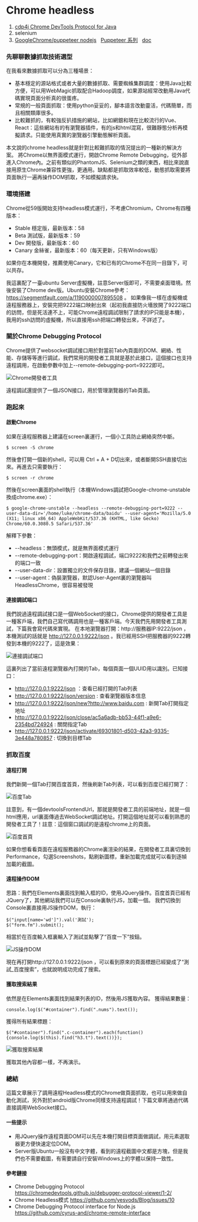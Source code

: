 # Chrome headless

1. [cdp4j  Chrome DevTools Protocol for Java](https://github.com/webfolderio/cdp4j)
2. selenium
3. [GoogleChrome/puppeteer nodejs](https://github.com/GoogleChrome/puppeteer)  &nbsp; [Puppeteer 系列](https://ithelp.ithome.com.tw/users/20103438/ironman/1508) &nbsp; [doc](https://pptr.dev/)






### 先聊聊數據抓取技術選型
在我看來數據抓取可以分為三種場景：
- 基本穩定的源站格式或者大量的數據抓取、需要蜘蛛集群調度：使用Java比較方便，可以用WebMagic抓取配合Hadoop調度，如果源站經常改動用Java代碼實現頁面分析真的很蛋疼。
- 常規的一般頁面抓取：使用python妥妥的，腳本語言改動靈活，代碼簡單，而且相關類庫很多。
- 比較難抓的，有較強反扒措施的網站，比如網銀和現在比較流行的Vue、React：這些網站有的有瀏覽器插件，有的js和html混寫，很難靜態分析再模擬請求。只能使用真實的瀏覽器引擎動態解析頁面。

本文說的chrome headless就是針對比較難抓取的情況提出的一種新的解決方案。
將Chrome以無界面模式運行，開啟Chrome Remote Debugging，從外部進入Chrome內。之前有類似的PhantomJS、Selenium之類的東西，相比來說直接用原生Chrome兼容性更強，更通用。缺點都是抓取效率較低，動態抓取需要將頁面執行一遍再操作DOM抓取，不如模擬請求快。

### 環境搭建
Chrome從59版開始支持headless模式運行，不考慮Chromium，Chrome有四種版本：

- Stable 穩定版，最新版本：58
- Beta 測試版，最新版本：59
- Dev 開發版，最新版本：60
- Canary 金絲雀，最新版本：60（每天更新，只有Windows版）

如果你在本機開發，推薦使用Canary，它和已有的Chrome不在同一目錄下，可以共存。

我這裏配了一臺ubuntu Server虛擬機，註意Server版即可，不需要桌面環境。然後安裝了Chrome dev版。Ubuntu安裝Chrome參考：https://segmentfault.com/a/1190000007895508  。
如果像我一樣在虛擬機或遠程服務器上，安裝完把9222端口映射出來（起初我直接防火墻放開了9222端口的訪問，但是死活連不上，可能Chrome遠程調試限制了請求的IP只能是本機），我用的ssh訪問的虛擬機，所以直接用ssh把端口轉發出來，不詳述了。

### 關於Chrome Debugging Protocol
Chrome提供了websocket調試接口用於對當前Tab內頁面的DOM、網絡、性能、存儲等等進行調試，我們常用的開發者工具就是基於此接口，這個接口也支持遠程調用，在啟動參數中加上--remote-debugging-port=9222即可。

![Chrome開發者工具](https://static.oschina.net/uploads/img/201705/01144211_lGPX.png "Chrome開發者工具")

遠程調試還提供了一個JSON接口，用於管理瀏覽器的Tab頁面。

### 跑起來

#### 啟動Chrome
如果在遠程服務器上建議在screen裏運行，一個小工具防止網絡突然中斷。
```
$ screen -S chrome
```
然後會打開一個新的shell，可以用 Ctrl + A + D切出來，或者斷開SSH直接切出來。再進去只需要執行：
```
$ screen -r chrome
```
然後在screen裏面的shell執行（本機Windows調試把Google-chrome-unstable換成chrome.exe）：
```
$ google-chrome-unstable --headless --remote-debugging-port=9222 --user-data-dir='/home/luke/chrome-data/baidu' --user-agent='Mozilla/5.0 (X11; linux x86_64) AppleWebKit/537.36 (KHTML, like Gecko) Chrome/60.0.3080.5 Safari/537.36'

```
解釋下參數：
- --headless：無頭模式，就是無界面模式運行
- --remote-debugging-port：開啟遠程調試，端口9222和我們之前轉發出來的端口一致
- --user-data-dir：設置獨立的文件保存目錄，建議一個網站一個目錄
- --user-agent：偽裝瀏覽器，默認User-Agent裏的瀏覽器叫HeadlessChrome，很容易被發現

#### 連接調試端口
我們說過遠程調試接口是一個WebSocket的接口，Chrome提供的開發者工具是一種客戶端，我們自己寫代碼調用也是一種客戶端。今天我們先用開發者工具測試，下篇我會寫代碼來實現。
在本地瀏覽器打開：http://服務器IP:9222/json ，本機測試的話就是 http://127.0.0.1:9222/json  。我已經用SSH把服務器的9222轉發到本機的9222了，這是效果：

![連接調試端口](https://static.oschina.net/uploads/img/201705/01151344_j3Aa.png "連接調試端口")

這裏列出了當前遠程瀏覽器內打開的Tab，每個頁面一個UUID用以識別。已知接口：
- http://127.0.0.1:9222/json ：查看已經打開的Tab列表
- http://127.0.0.1:9222/json/version : 查看瀏覽器版本信息
- http://127.0.0.1:9222/json/new?http://www.baidu.com : 新開Tab打開指定地址
- http://127.0.0.1:9222/json/close/ac5a6adb-bb53-44f1-a9e6-2354bd724924 : 關閉指定Tab
- http://127.0.0.1:9222/json/activate/69301801-d503-42a3-9335-3e448a780857 : 切換到目標Tab

### 抓取百度

#### 遠程打開
我們新開一個Tab打開百度首頁，然後刷新Tab列表，可以看到百度已經打開了：

![百度Tab](https://static.oschina.net/uploads/img/201705/01152557_oMqc.png "百度Tab")

註意到，有一個devtoolsFrontendUrl，那就是開發者工具的前端地址，就是一個html應用，url裏面傳過去WebSocket調試地址。打開這個地址就可以看到熟悉的開發者工具了！註意：這個窗口調試的是遠程chrome上的頁面。

![百度首頁](https://static.oschina.net/uploads/img/201705/01153019_8Doj.png "百度首頁")

如果你想看看頁面在遠程服務器的Chrome裏渲染的結果，在開發者工具裏切換到Performance，勾選Screenshots，點刷新圖標，重新加載完成就可以看到逐幀加載的截圖。

#### 遠程操作DOM
思路：我們在Elements裏面找到輸入框的ID，使用JQuery操作。百度首頁已經有JQuery了，其他網站我們可以在Console裏執行JS，加載一個。
我們切換到Console裏直接用JS操作DOM，執行：
```
$("input[name='wd']").val('測試');
$("form.fm").submit();
```
相當於在百度輸入框裏輸入了測試並點擊了“百度一下”按鈕。

![JS操作DOM](https://static.oschina.net/uploads/img/201705/01154210_paJc.png "JS操作DOM")

現在再打開http://127.0.0.1:9222/json ，可以看到原來的頁面標題已經變成了“測試_百度搜索”，也就說明成功完成了搜索。

#### 獲取搜索結果
依然是在Elements裏面找到結果列表的ID，然後用JS獲取內容。
獲得結果數量：
```
console.log($("#container").find(".nums").text());
```
獲得所有結果標題：
```
$("#container").find(".c-container").each(function(){console.log($(this).find("h3.t").text())});
```

![獲取搜索結果](https://static.oschina.net/uploads/img/201705/01154750_NZsV.png "獲取搜索結果")

獲取其他內容都一樣，不再演示。

### 總結
這篇文章展示了調用遠程Headless模式的Chrome做頁面抓取，也可以用來做自動化測試，另外對於android版Chrome同樣支持遠程調試！下篇文章將通過代碼直接調用WebSocket接口。

#### 一些提示
- 用JQuery操作遠程頁面DOM可以先在本機打開目標頁面做調試，用元素選取器更方便快速定位DOM。
- Server版Ubuntu一般沒有中文字體，看到的遠程截圖中文都是方塊，但是我們也不需要截圖，有需要請自行安裝Windows上的字體以保持一致性。

#### 參考鏈接
- Chrome Debugging Protocol https://chromedevtools.github.io/debugger-protocol-viewer/1-2/ 
- Chrome Headless模式 https://github.com/yesvods/Blog/issues/10 
- Chrome Debugging Protocol interface for Node.js  https://github.com/cyrus-and/chrome-remote-interface




